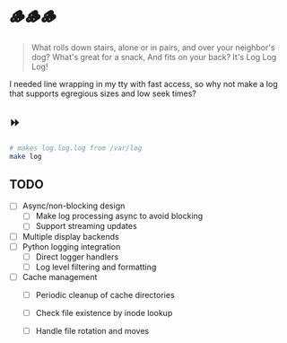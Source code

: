 # 🪵🪵🪵

> What rolls down stairs, alone or in pairs, and over your neighbor's dog?
> What's great for a snack, And fits on your back?
> It's Log Log Log!

I needed line wrapping in my tty with fast access, so why not make a log that
supports egregious sizes and low seek times?

## ⏩

```bash
# makes log.log.log from /var/log
make log
```

## TODO

- [ ] Async/non-blocking design
  - [ ] Make log processing async to avoid blocking
  - [ ] Support streaming updates
- [ ] Multiple display backends
- [ ] Python logging integration
  - [ ] Direct logger handlers
  - [ ] Log level filtering and formatting
- [ ] Cache management
  - [ ] Periodic cleanup of cache directories
  - [ ] Check file existence by inode lookup
  - [ ] Handle file rotation and moves

